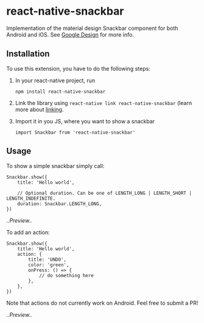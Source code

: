 # react-native-snackbar

Implementation of the material design Snackbar component for both Android and iOS. See [Google Design](https://material.google.com/components/snackbars-toasts.html) for more info.

## Installation

To use this extension, you have to do the following steps:

1. In your react-native project, run
	```
	npm install react-native-snackbar
	```

2. Link the library using `react-native link react-native-snackbar` (learn more about [linking](https://facebook.github.io/react-native/docs/linking-libraries-ios.html).

3. Import it in you JS, where you want to show a snackbar
	```
	import Snackbar from 'react-native-snackbar'
	```

## Usage

To show a simple snackbar simply call:
```
Snackbar.show({
	title: 'Hello world',

	// Optional duration. Can be one of LENGTH_LONG | LENGTH_SHORT | LENGTH_INDEFINITE.
	duration: Snackbar.LENGTH_LONG,
})
```

*..Preview..*

To add an action:
```
Snackbar.show({
	title: 'Hello world',
	action: {
		title: 'UNDO',
		color: 'green',
		onPress: () => {
			// do something here
		},
	},
})
```

Note that actions do not currently work on Android. Feel free to submit a PR!

*..Preview..*
